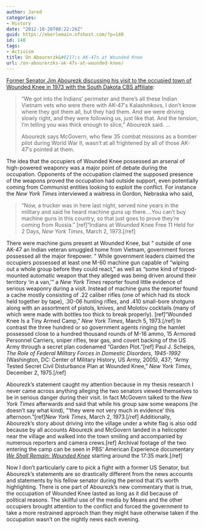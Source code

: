 ```yaml
---
author: Jared
categories:
- History
date: "2012-10-28T08:22:26Z"
guid: https://eberlemain.nfshost.com/?p=140
id: 140
tags:
- Activism
title: On Abourerzk&#8217;s AK-47s at Wounded Knee
url: /on-abourerzks-ak-47s-at-wounded-knee/
---
```

<a href="http://web.archive.org/web/20160611061224/http://www.keloland.com/news/article/news/abourezk-shares-means--mcgovern-memories">Former Senator Jim Abourezk discussing his visit to the occupied town of Wounded Knee in 1973 with the South Dakota CBS affiliate</a>:
<blockquote>“We got into the Indians’ perimeter and there’s all these Indian Vietnam vets who were there with AK-47′s Kalashnikovs, I don’t know where they got them all, but they had them. And we were driving slowly right, and they were following us, just like that. And the tension, I’m telling you was thick enough to slice,” Abourezk said.
…

Abourezk says McGovern, who flew 35 combat missions as a bomber pilot during World War II, wasn’t at all frightened by all of those AK-47′s pointed at them.</blockquote>
The idea that the occupiers of Wounded Knee possessed an arsenal of high-powered weaponry was a major point of debate during the occupation. Opponents of the occupation claimed the supposed presence of the weapons proved the occupation had outside support, even potentially coming from Communist entities looking to exploit the conflict. For instance the <em>New York Times</em> interviewed a waitress in Gordon, Nebraska who said,
<blockquote>“Now, a trucker was in here last night, served nine years in the military and said he heard machine guns up there.…You can’t buy machine guns in this country, so that just goes to prove they’re coming from Russia.” [ref]“Indians at Wounded Knee Free 11 Held for 2 Days, <em>New York Times</em>, March 2, 1973.[/ref]</blockquote>
There were machine guns present at Wounded Knee, but " outside of one AK-47 an Indian veteran smuggled home from Vietnam, government forces possessed all the major firepower. " While government leaders claimed the occupiers possessed at least one M-60 machine gun capable of “wiping out a whole group before they could react,” as well as “some kind of tripod-mounted automatic weapon that they alleged was being driven around their territory ‘in a van,’” a <em>New York Times</em> reporter found little evidence of serious weaponry during a visit. Instead of machine guns the reporter found a cache mostly consisting of .22 caliber rifles (one of which had its stock held together by tape), .30-06 hunting rifles, and .410 small-bore shotguns along with an assortment of pistols, knives, and Molotov cocktails (many of which were made with bottles too thick to break properly). [ref]“Wounded Knee Is a Tiny Armed Camp,” <em>New York Times</em>, March 5, 1973.[/ref] In contrast the three hundred or so government agents ringing the hamlet possessed close to a hundred thousand rounds of M-16 ammo, 15 Armored Personnel Carriers, sniper rifles, tear gas, and covert backing of the US Army through a secret plan codenamed “Garden Plot.”[ref] Paul J. Scheips, <em>The Role of Federal Military Forces in Domestic Disorders, 1945-1992</em> (Washington, DC: Center of Military History, US Army, 2005), 437; “Army Tested Secret Civil Disturbance Plan at Wounded Knee,” <em>New York Times</em>, December 2, 1975.[/ref]

Abourezk’s statement caught my attention because in my thesis research I never came across anything alleging the two senators viewed themselves to be in serious danger during their visit. In fact McGovern talked to the <em>New York Times</em> afterwards and said that while his group saw some weapons (he doesn’t say what kind), “‘they were not very much in evidence’ this afternoon.”[ref]<em>New York Times</em>, March 2, 1973.[/ref] Additionally, Abourezk’s story about driving into the village under a white flag is also odd because by all accounts Abourezk and McGovern landed in a helicopter near the village and walked into the town smiling and accompanied by numerous reporters and camera crews.[ref] Archival footage of the two entering the camp can be seen in PBS’ American Experience documentary <em><a href="https://www.pbs.org/wgbh/americanexperience/films/weshallremain/#part05">We Shall Remain: Wounded Knee</a></em> starting around the 17:35 mark.[/ref]

Now I don’t particularly care to pick a fight with a former US Senator, but Abourezk’s statements are so drastically different from the news accounts and statements by his fellow senator during the period that it’s worth highlighting. There is one part of Abourezk’s new commentary that is true, the occupation of Wounded Knee lasted as long as it did because of political reasons. The skillful use of the media by Means and the other occupiers brought attention to the conflict and forced the government to take a more restrained approach than they might have otherwise taken if the occupation wasn’t on the nightly news each evening.